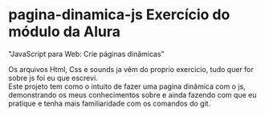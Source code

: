 # pagina-dinamica-js Exercício do módulo da Alura 

"JavaScript para Web: Crie páginas dinâmicas" 
  
<p>Os arquivos Html, Css e sounds ja vêm do proprio exercicio, tudo quer for sobre js foi eu que escrevi.</br> Este projeto tem como o intuito de fazer uma pagina dinâmica com o js, demonstrando os meus conhecimentos sobre e ainda fazendo com que eu pratique e tenha mais familiaridade com os comandos do git.</p>
